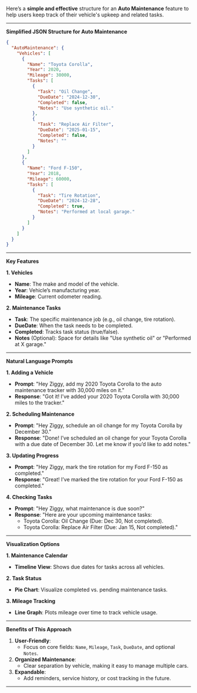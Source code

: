 Here’s a **simple and effective** structure for an **Auto Maintenance** feature to help users keep track of their vehicle's upkeep and related tasks.

---

**Simplified JSON Structure for Auto Maintenance**

```json
{
  "AutoMaintenance": {
    "Vehicles": [
      {
        "Name": "Toyota Corolla",
        "Year": 2020,
        "Mileage": 30000,
        "Tasks": [
          {
            "Task": "Oil Change",
            "DueDate": "2024-12-30",
            "Completed": false,
            "Notes": "Use synthetic oil."
          },
          {
            "Task": "Replace Air Filter",
            "DueDate": "2025-01-15",
            "Completed": false,
            "Notes": ""
          }
        ]
      },
      {
        "Name": "Ford F-150",
        "Year": 2018,
        "Mileage": 60000,
        "Tasks": [
          {
            "Task": "Tire Rotation",
            "DueDate": "2024-12-28",
            "Completed": true,
            "Notes": "Performed at local garage."
          }
        ]
      }
    ]
  }
}
```

---

**Key Features**

**1. Vehicles**
   - **Name**: The make and model of the vehicle.
   - **Year**: Vehicle’s manufacturing year.
   - **Mileage**: Current odometer reading.

**2. Maintenance Tasks**
   - **Task**: The specific maintenance job (e.g., oil change, tire rotation).
   - **DueDate**: When the task needs to be completed.
   - **Completed**: Tracks task status (true/false).
   - **Notes** (Optional): Space for details like "Use synthetic oil" or "Performed at X garage."

---

**Natural Language Prompts**

**1. Adding a Vehicle**
   - **Prompt**: "Hey Ziggy, add my 2020 Toyota Corolla to the auto maintenance tracker with 30,000 miles on it."
   - **Response**: 
     "Got it! I’ve added your 2020 Toyota Corolla with 30,000 miles to the tracker."

**2. Scheduling Maintenance**
   - **Prompt**: "Hey Ziggy, schedule an oil change for my Toyota Corolla by December 30."
   - **Response**: 
     "Done! I’ve scheduled an oil change for your Toyota Corolla with a due date of December 30. Let me know if you’d like to add notes."

**3. Updating Progress**
   - **Prompt**: "Hey Ziggy, mark the tire rotation for my Ford F-150 as completed."
   - **Response**: 
     "Great! I’ve marked the tire rotation for your Ford F-150 as completed."

**4. Checking Tasks**
   - **Prompt**: "Hey Ziggy, what maintenance is due soon?"
   - **Response**: 
     "Here are your upcoming maintenance tasks:  
     - Toyota Corolla: Oil Change (Due: Dec 30, Not completed).  
     - Toyota Corolla: Replace Air Filter (Due: Jan 15, Not completed)."

---

**Visualization Options**

**1. Maintenance Calendar**
   - **Timeline View**: Shows due dates for tasks across all vehicles.

**2. Task Status**
   - **Pie Chart**: Visualize completed vs. pending maintenance tasks.

**3. Mileage Tracking**
   - **Line Graph**: Plots mileage over time to track vehicle usage.

---

**Benefits of This Approach**

1. **User-Friendly**:
   - Focus on core fields: `Name`, `Mileage`, `Task`, `DueDate`, and optional `Notes`.
2. **Organized Maintenance**:
   - Clear separation by vehicle, making it easy to manage multiple cars.
3. **Expandable**:
   - Add reminders, service history, or cost tracking in the future.

---